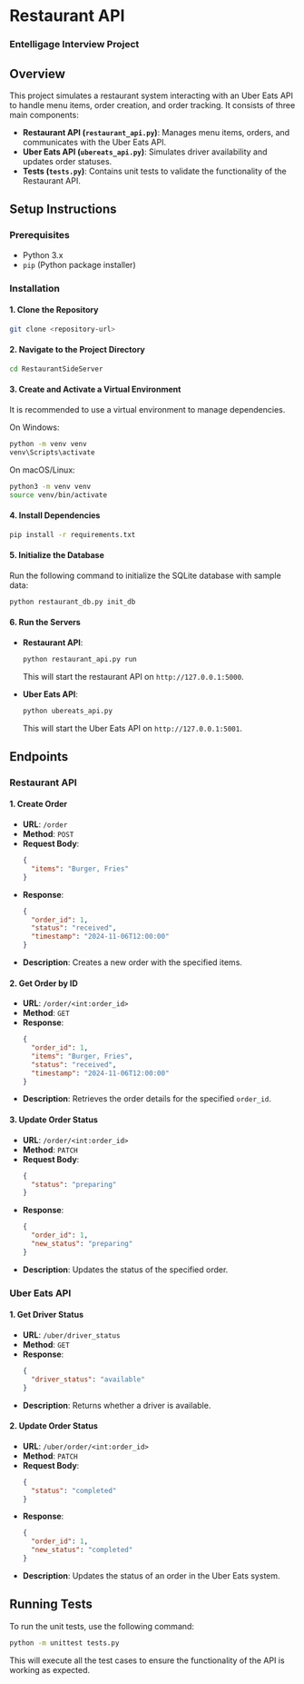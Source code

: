 # Restaurant API
### Entelligage Interview Project
## Overview
This project simulates a restaurant system interacting with an Uber Eats API to handle menu items, order creation, and order tracking. It consists of three main components:
- **Restaurant API (`restaurant_api.py`)**: Manages menu items, orders, and communicates with the Uber Eats API.
- **Uber Eats API (`ubereats_api.py`)**: Simulates driver availability and updates order statuses.
- **Tests (`tests.py`)**: Contains unit tests to validate the functionality of the Restaurant API.

## Setup Instructions

### Prerequisites
- Python 3.x
- `pip` (Python package installer)

### Installation

#### 1. Clone the Repository
```sh
git clone <repository-url>
```

#### 2. Navigate to the Project Directory
```sh
cd RestaurantSideServer
```

#### 3. Create and Activate a Virtual Environment
It is recommended to use a virtual environment to manage dependencies.

On Windows:
```sh
python -m venv venv
venv\Scripts\activate
```

On macOS/Linux:
```sh
python3 -m venv venv
source venv/bin/activate
```

#### 4. Install Dependencies
```sh
pip install -r requirements.txt
```

#### 5. Initialize the Database
Run the following command to initialize the SQLite database with sample data:
```sh
python restaurant_db.py init_db
```

#### 6. Run the Servers

- **Restaurant API**:
  ```sh
  python restaurant_api.py run
  ```
  This will start the restaurant API on `http://127.0.0.1:5000`.

- **Uber Eats API**:
  ```sh
  python ubereats_api.py
  ```
  This will start the Uber Eats API on `http://127.0.0.1:5001`.

## Endpoints

### Restaurant API

#### 1. Create Order
- **URL**: `/order`
- **Method**: `POST`
- **Request Body**:
  ```json
  {
    "items": "Burger, Fries"
  }
  ```
- **Response**:
  ```json
  {
    "order_id": 1,
    "status": "received",
    "timestamp": "2024-11-06T12:00:00"
  }
  ```
- **Description**: Creates a new order with the specified items.

#### 2. Get Order by ID
- **URL**: `/order/<int:order_id>`
- **Method**: `GET`
- **Response**:
  ```json
  {
    "order_id": 1,
    "items": "Burger, Fries",
    "status": "received",
    "timestamp": "2024-11-06T12:00:00"
  }
  ```
- **Description**: Retrieves the order details for the specified `order_id`.

#### 3. Update Order Status
- **URL**: `/order/<int:order_id>`
- **Method**: `PATCH`
- **Request Body**:
  ```json
  {
    "status": "preparing"
  }
  ```
- **Response**:
  ```json
  {
    "order_id": 1,
    "new_status": "preparing"
  }
  ```
- **Description**: Updates the status of the specified order.

### Uber Eats API

#### 1. Get Driver Status
- **URL**: `/uber/driver_status`
- **Method**: `GET`
- **Response**:
  ```json
  {
    "driver_status": "available"
  }
  ```
- **Description**: Returns whether a driver is available.

#### 2. Update Order Status
- **URL**: `/uber/order/<int:order_id>`
- **Method**: `PATCH`
- **Request Body**:
  ```json
  {
    "status": "completed"
  }
  ```
- **Response**:
  ```json
  {
    "order_id": 1,
    "new_status": "completed"
  }
  ```
- **Description**: Updates the status of an order in the Uber Eats system.

## Running Tests
To run the unit tests, use the following command:
```sh
python -m unittest tests.py
```

This will execute all the test cases to ensure the functionality of the API is working as expected.

